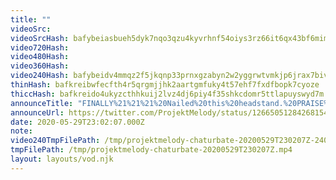 ```yaml
---
title: ""
videoSrc: 
videoSrcHash: bafybeiasbueh5dyk7nqo3qzu4kyvrhnf54oiys3rz66it6qx43bf6mimfa
video720Hash: 
video480Hash: 
video360Hash: 
video240Hash: bafybeidv4mmqz2f5jkqnp33prnxgzabyn2w2yggrwtvmkjp6jrax7bivvq?filename=projektmelody-chaturbate-20200529T230207Z-240p.mp4
thinHash: bafkreibwfecfth4r5qrgmjjhk2aartgmfuky4t57ehf7fxdfbopk7cyoze
thiccHash: bafkreido4ukyzcthhkuij2lvz4dj6piy4f35shkcdomr5ttlapuyswyd7m
announceTitle: "FINALLY%21%21%21%20Nailed%20this%20headstand.%20PRAISE%20ME%20%20Also%20um...%20clocks%20are%20confusing%2C%20so%20I%20guess%20I%27m%20an%20hour%20early...%20Horray%21%21"
announceUrl: https://twitter.com/ProjektMelody/status/1266505128426815488
date: 2020-05-29T23:02:07.000Z
note: 
video240TmpFilePath: /tmp/projektmelody-chaturbate-20200529T230207Z-240p.mp4
tmpFilePath: /tmp/projektmelody-chaturbate-20200529T230207Z.mp4
layout: layouts/vod.njk
---
```

